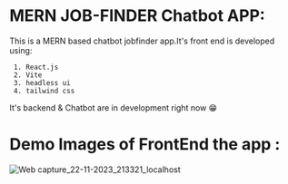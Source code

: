 # MERN JOB-FINDER Chatbot APP:

This is a MERN based chatbot jobfinder app.It's front end is developed using:


```
 1. React.js
 2. Vite
 3. headless ui
 4. tailwind css
```
It's backend & Chatbot are in development right now 😁

# Demo Images of FrontEnd the app : 
![Web capture_22-11-2023_213321_localhost](https://github.com/Nil369/Job-Finder_MERN-App_Chatbot/assets/148447931/2bb7d9ec-77ef-4654-85e8-d0745b2c1ffe)
